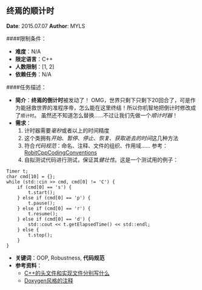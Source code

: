 终焉的顺计时
---

**Date**: 2015.07.07
**Author**: MYLS

####限制条件：

 - **难度**：N/A
 - **限定语言**：C++
 - **人数限制**：[1, 2]
 - **依赖任务**：N/A

####任务描述：

 - **简介**：**终焉的倒计时**被发动了！
 OMG，世界只剩下只剩下20回合了，可是作为能拯救世界的准程序帝，怎么能在这里终结！所以你机智地把倒计时修改成了`顺计时`。
 虽然还不知道怎么替换……不过让我们先做一个*顺计时器*！
 - **需求**：
    1. 计时器需要*毫秒*或者以上的时间精度
    2. 这个类拥有*开始*、*暂停*、*停止*、*恢复*、*获取逝去的时间*这几种方法
    3. 符合*代码规范*：命名、注释、文件的组织、作用域…… 参考：[RobitCppCodingConventions](ref/RobitCppCodingConventions.md)
    4. 自拟测试代码进行测试，保证其*健壮性*。这是一个测试用的例子：
```
Timer t;
char cmd[10] = {};
while (std::cin >> cmd, cmd[0] != 'C') {
	if (cmd[0] == 's') {
		t.start();
	} else if (cmd[0] == 'p') {
		t.pause();
	} else if (cmd[0] == 'r') {
		t.resume();
	} else if (cmd[0] == 'd') {
		std::cout << t.getElapsedTime() << std::endl;
	} else {
		t.stop();
	}
}
```

 - **关键词**：OOP, Robustness, **代码规范**
 - **参考资料**：
    - [C++的头文件和实现文件分别写什么](http://www.cnblogs.com/ider/archive/2011/06/30/what_is_in_cpp_header_and_implementation_file.html)
    - [Doxygen风格的注释](http://blog.csdn.net/netlinux/article/details/7681386)

